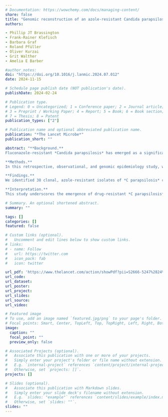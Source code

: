 ```yaml
---
# Documentation: https://wowchemy.com/docs/managing-content/
share: false
title: "Genomic reconstruction of an azole-resistant Candida parapsilosis outbreak and the creation of a multilocus sequence typing scheme: a retrospective observational and genomic epidemiology study"
authors:

- Phillip JT Brassington
- Frank-Rainer Klefisch
- Barbara Graf
- Roland Pfüller
- Oliver Kurzai
- Grit Walther
- Amelia E Barber

#author_notes:
doi: "https://doi.org/10.1016/j.lanmic.2024.07.012"
date: 2024-11-15

# Schedule page publish date (NOT publication's date).
publishDate: 2024-02-24

# Publication type.
# Legend: 0 = Uncategorized; 1 = Conference paper; 2 = Journal article;
# 3 = Preprint / Working Paper; 4 = Report; 5 = Book; 6 = Book section;
# 7 = Thesis; 8 = Patent
publication_types: ["2"]

# Publication name and optional abbreviated publication name.
publication: "*The Lancet Microbe*"
publication_short: ""

abstract: "**Background.**  
Fluconazole-resistant *Candida parapsilosis* has emerged as a significant health-care-associated pathogen with a propensity to spread patient to patient and cause nosocomial outbreaks, similar to Candida auris. This study investigates a long-lasting outbreak of fluconazole-resistant *C parapsilosis* that was initially detected in December, 2018, and January, 2019, and officially declared in November, 2019; lasted multiple years; and involved several health-care centres in Berlin, Germany. <br>

**Methods.**  
In this retrospective, observational, and genomic epidemiology study, we used whole-genome sequencing (WGS) of isolates sent by German health-care facilities and laboratories to the National Reference Center for Invasive Fungal Infections (Jena, Germany) for antifungal susceptibility testing between Jan 1, 2016, and Dec 31, 2022. We included all potential outbreak samples (ie, isolates originating from Berlin that were resistant to fluconazole and voriconazole but susceptible to posaconazole) and all non-outbreak isolates that originated from outside of Berlin and were resistant to at least one azole. We also included a number of non-outbreak isolates from outside Berlin that were susceptible or resistant to azoles so that the total study dataset included a matching amount of outbreak and non-outbreak samples from Germany. We used admission and discharge records for patients involved in the outbreak and constructed a network of patient transfers in time and space. We used WGS data for included samples, complemented with WGS data for global samples obtained from the National Center for Biotechnology Information Sequence Read Archive, to construct single-nucleotide variant (SNV)-based phylogeny and perform SNV distance-based analyses. Additionally, we used the whole genomic dataset to identify loci with high discriminatory power to establish a multi-locus sequence typing (MLST) strategy for *C parapsilosis*. <br>

**Findings.**  
We identified 38 clonal, azole-resistant isolates of *C parapsilosis* causing 33 cases of invasive infection during a 2018–22 outbreak in multiple hospitals in Berlin. We also sequenced the genomes of 37 non-outbreak isolates. WGS revealed that outbreak strains were separated by a mean of 36 SNVs (SD 20), whereas outbreak strains differed from outgroup samples from Berlin and other regions of Germany by a mean of 2112 SNVs (828). Temporal and genomic reconstruction of the outbreak cases indicated that transfer of patients between health-care facilities was probably responsible for the persistent reimportation of the drug-resistant clone and subsequent person-to-person transmission. German outbreak strains were closely related to strains responsible for an outbreak in Canada and to isolates from Kuwait, Türkiye, and South Korea. Including the outbreak clone, we identified three distinct azole-resistant lineages carrying ERG11 Y132F in Germany. We identified four 750 bp loci in CPAR2_101400, CPAR2_101470, CPAR2_108720, and CPAR2_808110 for inclusion in our MLST strategy. Application of the MLST method to a global collection of 386 isolates identified 62 sequence types, with the outbreak strains all belonging to the same sequence type.<br>

**Interpretation.** 
This study underscores the emergence of drug-resistant *C parapsilosis* that can spread patient to patient within a health-care system, but also, possibly, internationally. Our findings highlight the importance of monitoring *C parapsilosis* epidemiology globally and of continuous surveillance and rigorous infection control measures at the local scale. We also developed a novel MLST scheme for genetic epidemiology and outbreak investigations, which could represent a faster and less expensive alternative to WGS."

# Summary. An optional shortened abstract.
summary: ""

tags: []
categories: []
featured: false

# Custom links (optional).
#   Uncomment and edit lines below to show custom links.
# links:
# - name: Follow
#   url: https://twitter.com
#   icon_pack: fab
#   icon: twitter

url_pdf: 'https://www.thelancet.com/action/showPdf?pii=S2666-5247%2824%2900202-7'
url_code:
url_dataset:
url_poster:
url_project:
url_slides:
url_source:
url_video:

# Featured image
# To use, add an image named `featured.jpg/png` to your page's folder. 
# Focal points: Smart, Center, TopLeft, Top, TopRight, Left, Right, BottomLeft, Bottom, BottomRight.
image:
  caption: ""
  focal_point: ""
  preview_only: false

# Associated Projects (optional).
#   Associate this publication with one or more of your projects.
#   Simply enter your project's folder or file name without extension.
#   E.g. `internal-project` references `content/project/internal-project/index.md`.
#   Otherwise, set `projects: []`.
projects: []

# Slides (optional).
#   Associate this publication with Markdown slides.
#   Simply enter your slide deck's filename without extension.
#   E.g. `slides: "example"` references `content/slides/example/index.md`.
#   Otherwise, set `slides: ""`.
slides: ""
---
```

